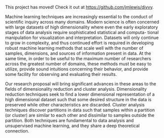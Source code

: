 This project has moved! Check it out at https://github.com/jmlewis/divvy.

Machine learning techniques are increasingly essential to the conduct of scientific inquiry across many domains. Modern science is often concerned with large datasets of high dimensionality where even the early exploratory stages of data analysis require sophisticated statistical and computa- tional manipulation for visualization and interpretation. Datasets will only continue to grow in complexity, and thus continued effort is required in developing robust machine learning methods that scale well with the number of samples, dimensions, and sources of information present in data. At the same time, in order to be useful to the maximum number of researchers across the greatest number of domains, these methods must be easy to utilize, provide sound intuitions concerning their behavior, and provide some facility for observing and evaluating their results.

Our research proposal will bring significant advances in these areas to the fields of dimensionality reduction and cluster analysis. Dimensionality reduction techniques seek to find a lower dimensional representation of a high dimensional dataset such that some desired structure in the data is preserved while other characteristics are discarded. Cluster analysis techniques discover partitions in data such that samples within a partition (or cluster) are similar to each other and dissimilar to samples outside the partition. Both techniques are fundamental to data analysis and unsupervised machine learning, and they share a deep theoretical connection.